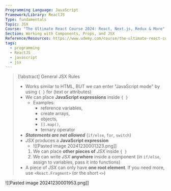 ```yaml
---
Programming Language: JavaScript
Framework/Library: ReactJS
Type: fundamentals
Topic: JSX
Course: "The Ultimate React Course 2024: React, Next.js, Redux & More"
Section: Working with Components, Props, and JSX
Reference/Resources: https://www.udemy.com/course/the-ultimate-react-course/
tags:
  - programming
  - ReactJS
  - javascript
  - jsx
---
```

> [!abstract] General JSX Rules
> - Works similar to HTML, BUT we can enter "JavaScript mode" by using `{ }` for (text or attributes)
> - We can place __JavaScript expressions__ inside `{ }`
> 	- Examples: 
> 		- reference variables,
> 		- create arrays,
> 		- objects,
> 		- `[].map()`,
> 		- ternary operator
> - ***Statements are not allowed*** (`if/else`, `for`, `switch`)
> - _JSX_ produces a __JavaScript expression__
> 	- ![[Pasted image 20241230001323.png]]
> 	1. We can place __other pieces of__ _JSX_ inside `{ }`
> 	2. We can write _JSX_ __anywhere__ inside a component (in `if/else`, assign to variables, pass it into functions)
> - A piece of *JSX* can only have __one root element__. If you need more, use `<React.Fragment>` (or the short `<>`)

![[Pasted image 20241230001953.png]]

